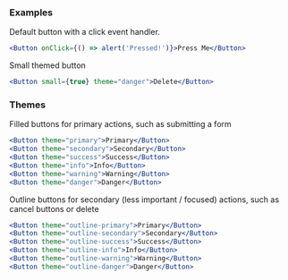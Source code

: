 
### Examples

Default button with a click event handler.

```jsx
<Button onClick={() => alert('Pressed!')}>Press Me</Button>
```

Small themed button

```jsx
<Button small={true} theme="danger">Delete</Button>
```

### Themes

Filled buttons for primary actions, such as submitting a form

```jsx
<Button theme="primary">Primary</Button>
<Button theme="secondary">Secondary</Button>
<Button theme="success">Success</Button>
<Button theme="info">Info</Button>
<Button theme="warning">Warning</Button>
<Button theme="danger">Danger</Button>
```

Outline buttons for secondary (less important / focused) actions, such as cancel buttons or delete

```jsx
<Button theme="outline-primary">Primary</Button>
<Button theme="outline-secondary">Secondary</Button>
<Button theme="outline-success">Success</Button>
<Button theme="outline-info">Info</Button>
<Button theme="outline-warning">Warning</Button>
<Button theme="outline-danger">Danger</Button>
```
